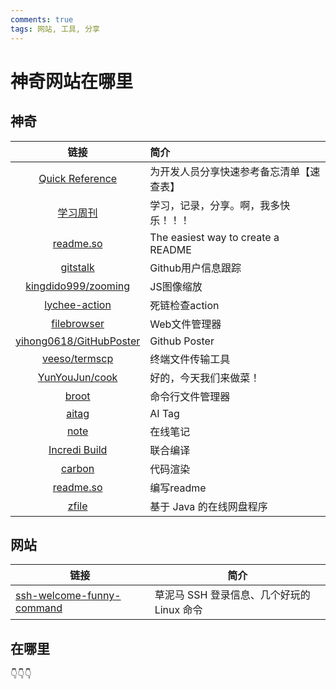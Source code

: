 ```yaml
---
comments: true
tags: 网站, 工具, 分享
---
```

# 神奇网站在哪里

## 神奇
|链接|简介|
|:-------------------------:|:-------------------------------------|
| [Quick Reference](https://wangchujiang.com/reference/) | 为开发人员分享快速参考备忘清单【速查表】 |
| [学习周刊](https://wiki.eryajf.net/learning-weekly/) | 学习，记录，分享。啊，我多快乐！！！ |
| [readme.so](https://readme.so/) | The easiest way to create a README |
| [gitstalk](https://gitstalk.netlify.app/Ohto-Ai) | Github用户信息跟踪 |
| [kingdido999/zooming](https://github.com/kingdido999/zooming) | JS图像缩放 |
| [lychee-action](https://github.com/lycheeverse/lychee-action) | 死链检查action |
| [filebrowser](https://filebrowser.org/) | Web文件管理器 |
| [yihong0618/GitHubPoster](https://github.com/yihong0618/GitHubPoster) | Github Poster |
| [veeso/termscp](https://github.com/veeso/termscp) | 终端文件传输工具 |
| [YunYouJun/cook](https://cook.yunyoujun.cn/) | 好的，今天我们来做菜！ |
| [broot](https://github.com/Canop/broot) | 命令行文件管理器 |
| [aitag](https://aitag.top/) | AI Tag |
| [note](https://note.ms/) | 在线笔记 |
| [Incredi Build](https://docs.incredibuild.cn/index.html) | 联合编译 |
| [carbon](https://carbon.now.sh/) | 代码渲染 |
| [readme.so](https://readme.so/) | 编写readme |
| [zfile](https://github.com/zfile-dev/zfile) | 基于 Java 的在线网盘程序 |


## 网站
| 链接 | 简介 |
|-----|------|
| [ssh-welcome-funny-command](https://dmesg.app/ssh-welcome-funny-command.html) | 草泥马 SSH 登录信息、几个好玩的 Linux 命令 |

## 在哪里
👇👇👇